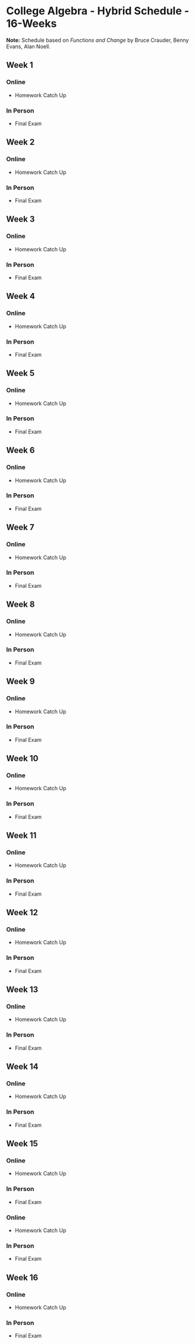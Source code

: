 # College Algebra - Hybrid Schedule - 16-Weeks

**Note:** Schedule based on *Functions and Change* by Bruce Crauder, Benny Evans, Alan Noell.

## Week 1

### Online
* Homework Catch Up

### In Person
* Final Exam

## Week 2

### Online
* Homework Catch Up

### In Person
* Final Exam

## Week 3

### Online
* Homework Catch Up

### In Person
* Final Exam

## Week 4

### Online
* Homework Catch Up

### In Person
* Final Exam

## Week 5

### Online
* Homework Catch Up

### In Person
* Final Exam

## Week 6

### Online
* Homework Catch Up

### In Person
* Final Exam

## Week 7

### Online
* Homework Catch Up

### In Person
* Final Exam

## Week 8

### Online
* Homework Catch Up

### In Person
* Final Exam

## Week 9

### Online
* Homework Catch Up

### In Person
* Final Exam

## Week 10

### Online
* Homework Catch Up

### In Person
* Final Exam

## Week 11

### Online
* Homework Catch Up

### In Person
* Final Exam

## Week 12

### Online
* Homework Catch Up

### In Person
* Final Exam

## Week 13

### Online
* Homework Catch Up

### In Person
* Final Exam

## Week 14

### Online
* Homework Catch Up

### In Person
* Final Exam

## Week 15

### Online
* Homework Catch Up

### In Person
* Final Exam

### Online
* Homework Catch Up

### In Person
* Final Exam

## Week 16

### Online
* Homework Catch Up

### In Person
* Final Exam